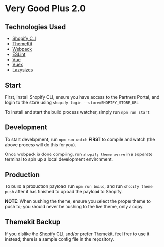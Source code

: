 # Very Good Plus 2.0

## Technologies Used

- [Shopify CLI](https://github.com/Shopify/shopify-cli)
- [ThemeKit](https://shopify.github.io/themekit/#use-a-new-theme)
- [Webpack](https://webpack.js.org/)
- [ESLint](https://eslint.org/)
- [Vue](https://vuejs.org/)
- [Vuex](https://vuex.vuejs.org/guide/)
- [Lazysizes](https://github.com/aFarkas/lazysizes)

## Start

First, install Shopify CLI, ensure you have access to the Partners Portal, and login to the store using `shopify login --store=SHOPIFY_STORE_URL`

To install and start the build process watcher, simply run `npm run start`

## Development

To start development, run `npm run watch` **FIRST** to compile and watch (the above process will do this for you).

Once webpack is done compiling, run `shopify theme serve` in a separate terminal to spin up a local development environment.


## Production

To build a production payload, run `npm run build`, and run `shopify theme push` after it has finished to upload the payload to Shopify.

**NOTE**: When pushing the theme, ensure you select the proper theme to push to; you should never be pushing to the live theme, only a copy.

## Themekit Backup

If you dislike the Shopify CLI, and/or prefer Themekit, feel free to use it instead; there is a sample config file in the repository.
